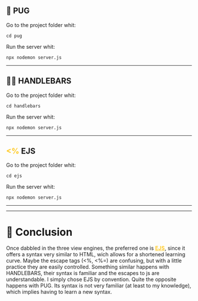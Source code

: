 ## 🐶 PUG

Go to the project folder whit:

```
cd pug
```

Run the server whit:

```
npx nodemon server.js
```

---

## 🧔🏻 HANDLEBARS

Go to the project folder whit:

```
cd handlebars
```

Run the server whit:

```
npx nodemon server.js
```
---

## <span style="color: #ffca28;"><%</span> EJS

Go to the project folder whit:

```
cd ejs
```

Run the server whit:

```
npx nodemon server.js
```

---
---

# 📝 Conclusion

Once dabbled in the three view engines, the preferred one is <strong style="color: #ffca28; text-decoration: underline;">EJS</strong>, since it offers a syntax very similar to HTML, wich allows for a shortened learning curve. Maybe the escape tags (<%, <%=) are confusing, but with a little practice they are easily controlled.
Something similar happens with HANDLEBARS, their syntax is familiar and the escapes to js are understandable. I simply chose EJS by convention.
Quite the opposite happens with PUG. Its syntax is not very familiar (at least to my knowledge), which implies having to learn a new syntax.

